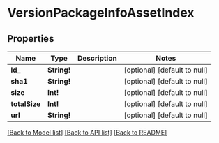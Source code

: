 # VersionPackageInfoAssetIndex

## Properties
Name | Type | Description | Notes
------------ | ------------- | ------------- | -------------
**Id_** | **String!** |  | [optional] [default to null]
**sha1** | **String!** |  | [optional] [default to null]
**size** | **Int!** |  | [optional] [default to null]
**totalSize** | **Int!** |  | [optional] [default to null]
**url** | **String!** |  | [optional] [default to null]

[[Back to Model list]](../README.md#documentation-for-models) [[Back to API list]](../README.md#documentation-for-api-endpoints) [[Back to README]](../README.md)


